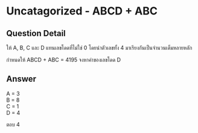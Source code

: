 # Uncatagorized - ABCD + ABC
## Question Detail
ให้ A, B, C และ D แทนเลขโดดที่ไม่ใช่ 0 โดยนำตัวเลขทั้ง 4 มาเรียงกันเป็นจำนวนเต็มหลายหลัก

กำหนดให้ ABCD + ABC = 4195
จงหาค่าของเลขโดด D

## Answer
A = 3  
B = 8  
C = 1  
D = 4

ตอบ 4
